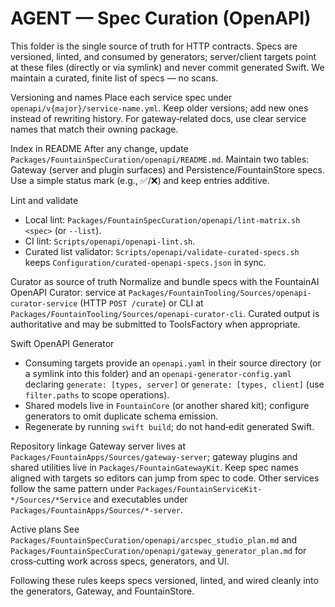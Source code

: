 # AGENT — Spec Curation (OpenAPI)

This folder is the single source of truth for HTTP contracts. Specs are versioned, linted, and consumed by generators; server/client targets point at these files (directly or via symlink) and never commit generated Swift. We maintain a curated, finite list of specs — no scans.

Versioning and names
Place each service spec under `openapi/v{major}/service-name.yml`. Keep older versions; add new ones instead of rewriting history. For gateway‑related docs, use clear service names that match their owning package.

Index in README
After any change, update `Packages/FountainSpecCuration/openapi/README.md`. Maintain two tables: Gateway (server and plugin surfaces) and Persistence/FountainStore specs. Use a simple status mark (e.g., ✅/❌) and keep entries additive.

Lint and validate
- Local lint: `Packages/FountainSpecCuration/openapi/lint-matrix.sh <spec>` (or `--list`).
- CI lint: `Scripts/openapi/openapi-lint.sh`.
- Curated list validator: `Scripts/openapi/validate-curated-specs.sh` keeps `Configuration/curated-openapi-specs.json` in sync.

Curator as source of truth
Normalize and bundle specs with the FountainAI OpenAPI Curator: service at `Packages/FountainTooling/Sources/openapi-curator-service` (HTTP `POST /curate`) or CLI at `Packages/FountainTooling/Sources/openapi-curator-cli`. Curated output is authoritative and may be submitted to ToolsFactory when appropriate.

Swift OpenAPI Generator
- Consuming targets provide an `openapi.yaml` in their source directory (or a symlink into this folder) and an `openapi-generator-config.yaml` declaring `generate: [types, server]` or `generate: [types, client]` (use `filter.paths` to scope operations).
- Shared models live in `FountainCore` (or another shared kit); configure generators to omit duplicate schema emission.
- Regenerate by running `swift build`; do not hand‑edit generated Swift.

Repository linkage
Gateway server lives at `Packages/FountainApps/Sources/gateway-server`; gateway plugins and shared utilities live in `Packages/FountainGatewayKit`. Keep spec names aligned with targets so editors can jump from spec to code. Other services follow the same pattern under `Packages/FountainServiceKit-*/Sources/*Service` and executables under `Packages/FountainApps/Sources/*-server`.

Active plans
See `Packages/FountainSpecCuration/openapi/arcspec_studio_plan.md` and `Packages/FountainSpecCuration/openapi/gateway_generator_plan.md` for cross‑cutting work across specs, generators, and UI.

Following these rules keeps specs versioned, linted, and wired cleanly into the generators, Gateway, and FountainStore.
